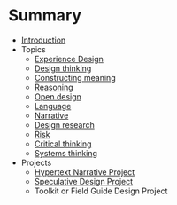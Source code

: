 # Summary

* [Introduction](README.md)
* Topics
   * [Experience Design](topics/experience_design.md)
   * [Design thinking](topics/design_thinking.md)
   * [Constructing meaning](topics/constructing_meaning.md)
   * [Reasoning](topics/reasoning.md)
   * [Open design](topics/open_design.md)
   * [Language](topics/language.md)
   * [Narrative](topics/narrative.md)
   * [Design research](topics/design_research.md)
   * [Risk](topics/risk.md)
   * [Critical thinking](topics/critical_thinking.md)
   * [Systems thinking](topics/systems_thinking.md)
* Projects
   * [Hypertext Narrative Project](projects/hypertext_narrative_project.md)
   * [Speculative Design Project](projects/speculative_design_project.md)
   * Toolkit or Field Guide Design Project

